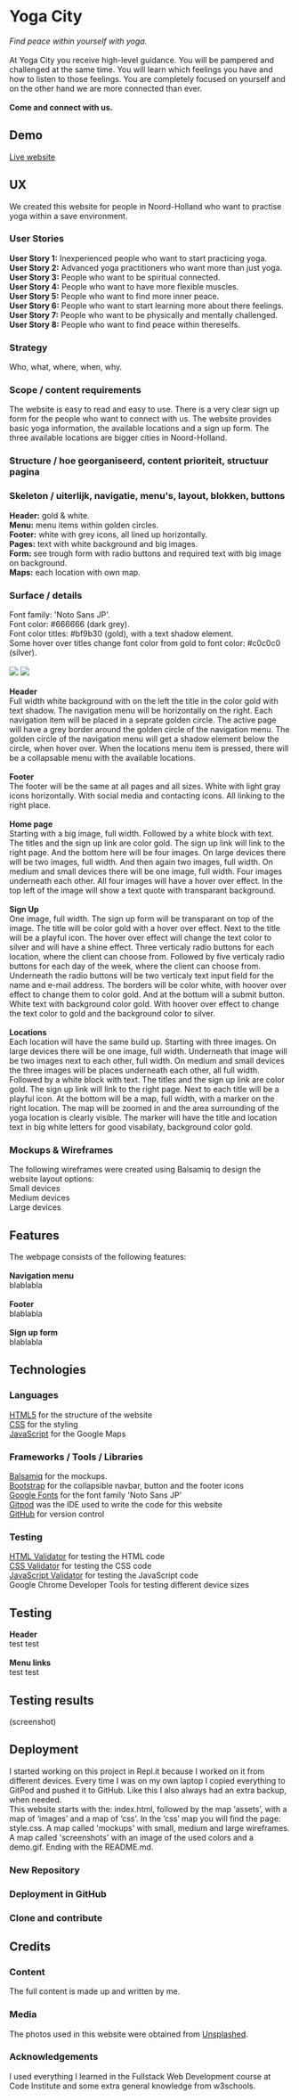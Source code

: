 # Yoga City 
_Find peace within yourself with yoga._<br><br>
At Yoga City you receive high-level guidance. 
You will be pampered and challenged at the same time. 
You will learn which feelings you have and how to listen to those feelings. 
You are completely focused on yourself and on the other hand we are more connected than ever.<br><br>
__Come and connect with us.__

## Demo
[Live website](https://kimkesdev.github.io/YogaCity/.)

## UX
We created this website for people in Noord-Holland who want to practise yoga within a save environment.

### User Stories

<strong>User Story 1:</strong> Inexperienced people who want to start practicing yoga.<br>
<strong>User Story 2:</strong> Advanced yoga practitioners who want more than just yoga.<br>
<strong>User Story 3:</strong> People who want to be spiritual connected.<br>
<strong>User Story 4:</strong> People who want to have more flexible muscles.<br>
<strong>User Story 5:</strong> People who want to find more inner peace.<br>
<strong>User Story 6:</strong> People who want to start learning more about there feelings.<br>
<strong>User Story 7:</strong> People who want to be physically and mentally challenged. <br>
<strong>User Story 8:</strong> People who want to find peace within thereselfs.<br>

### Strategy
Who, what, where, when, why.

### Scope  /  content requirements
The website is easy to read and easy to use.
There is a very clear sign up form for the people who want to connect with us.
The website provides basic yoga information, the available locations and a sign up form.
The three available locations are bigger cities in Noord-Holland.

### Structure / hoe georganiseerd, content prioriteit, structuur pagina


### Skeleton / uiterlijk, navigatie, menu's, layout, blokken, buttons
__Header:__ gold & white.<br>
__Menu:__ menu items within golden circles.<br>
__Footer:__ white with grey icons, all lined up horizontally.<br>
__Pages:__ text with white background and big images.<br>
__Form:__ see trough form with radio buttons and required text with big image on background.<br>
__Maps:__ each location with own map.

### Surface / details 
Font family: 'Noto Sans JP'.<br>
Font color: #666666 (dark grey).<br>
Font color titles: #bf9b30 (gold), with a text shadow element.<br>
Some hover over titles change font color from gold to font color: #c0c0c0 (silver).<br><br>
![](assets/screenshots/%23BF9B30.PNG)
![](assets/screenshots/%23C0C0C0.PNG)
<br><br>
__Header__<br>
Full width white background with on the left the title in the color gold with text shadow.
The navigation menu will be horizontally on the right. Each navigation item will be placed in a seprate golden circle.
The active page will have a grey border around the golden circle of the navigation menu.
The golden circle of the navigation menu will get a shadow element below the circle, when hover over.
When the locations menu item is pressed, there will be a collapsable menu with the available locations.
<br><br>
__Footer__<br>
The footer will be the same at all pages and all sizes.
White with light gray icons horizontally.
With social media and contacting icons. All linking to the right place.
<br><br>
__Home page__<br>
Starting with a big image, full width.
Followed by a white block with text. The titles and the sign up link are color gold. The sign up link will link to the right page.
And the bottom here will be four images.
On large devices there will be two images, full width. And then again two images, full width.
On medium and small devices there will be one image, full width. Four images underneath each other.
All four images will have a hover over effect. In the top left of the image will show a text quote with transparant background.
<br><br>
__Sign Up__<br>
One image, full width.
The sign up form will be transparant on top of the image. 
The title will be color gold with a hover over effect. Next to the title will be a playful icon.
The hover over effect will change the text color to silver and will have a shine effect.
Three verticaly radio buttons for each location, where the client can choose from.
Followed by five verticaly radio buttons for each day of the week, where the client can choose from.
Underneath the radio buttons will be two verticaly text input field for the name and e-mail address. 
The borders will be color white, with hoover over effect to change them to color gold.
And at the bottum will a submit button. White text with background color gold. 
With hoover over effect to change the text color to gold and the background color to silver.
<br><br>
__Locations__<br>
Each location will have the same build up.
Starting with three images.
On large devices there will be one image, full width. Underneath that image will be two images next to each other, full width.
On medium and small devices the three images will be places underneath each other, all full width.
Followed by a white block with text. 
The titles and the sign up link are color gold. The sign up link will link to the right page.
Next to each title will be a playful icon.
At the bottom will be a map, full width, with a marker on the right location. 
The map will be zoomed in and the area surrounding of the yoga location is clearly visible.
The marker will have the title and location text in big white letters for good visabilaty, background color gold. 

### Mockups & Wireframes
The following wireframes were created using Balsamiq to design the website layout options:
<br>
Small devices<br>
Medium devices<br>
Large devices

## Features
The webpage consists of the following features:<br><br>
__Navigation menu__<br>
blablabla
<br><br>
__Footer__<br>
blablabla
<br><br>
__Sign up form__<br>
blablabla

## Technologies

### Languages
[HTML5](https://en.wikipedia.org/wiki/HTML5) for the structure of the website <br>
[CSS](https://en.wikipedia.org/wiki/Cascading_Style_Sheets) for the styling <br>
[JavaScript](https://en.wikipedia.org/wiki/JavaScript) for the Google Maps

### Frameworks / Tools / Libraries
[Balsamiq](https://balsamiq.com.) for the mockups.<br>
[Bootstrap](https://getbootstrap.com/) for the collapsible navbar, button and the footer icons<br>
[Google Fonts](https://fonts.google.com/) for the font family 'Noto Sans JP'<br>
[Gitpod](https://www.gitpod.io/) was the IDE used to write the code for this website<br>
[GitHub](https://github.com/) for version control

### Testing
[HTML Validator](https://validator.w3.org/) for testing the HTML code<br>
[CSS Validator](https://jigsaw.w3.org/css-validator/) for testing the CSS code<br>
[JavaScript Validator](https://www.w3schools.com/js/js_validation.asp) for testing the JavaScript code<br>
Google Chrome Developer Tools for testing different device sizes

## Testing

__Header__<br>
test test
<br><br>
__Menu links__<br>
test test

## Testing results
(screenshot)

## Deployment
I started working on this project in Repl.it because I worked on it from different devices.
Every time I was on my own laptop I copied everything to GitPod and pushed it to GitHub.
Like this I also always had an extra backup, when needed.
<br>
This website starts with the: index.html, followed by the map ‘assets’, with a map of ‘images’ and a map of ‘css’.
In the ’css’ map you will find the page: style.css.
A map called 'mockups' with small, medium and large wireframes.
A map called 'screenshots' with an image of the used colors and a demo.gif.
Ending with the README.md.

### New Repository
### Deployment in GitHub
### Clone and contribute

## Credits

### Content
The full content is made up and written by me.

### Media
The photos used in this website were obtained from [Unsplashed](https://unsplash.com/).

### Acknowledgements
I used everything I learned in the Fullstack Web Development course at Code Institute and some extra general knowledge from w3schools.
